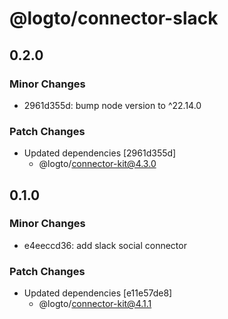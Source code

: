 # @logto/connector-slack

## 0.2.0

### Minor Changes

- 2961d355d: bump node version to ^22.14.0

### Patch Changes

- Updated dependencies [2961d355d]
  - @logto/connector-kit@4.3.0

## 0.1.0

### Minor Changes

- e4eeccd36: add slack social connector

### Patch Changes

- Updated dependencies [e11e57de8]
  - @logto/connector-kit@4.1.1
